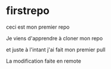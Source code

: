 # firstrepo

ceci est mon premier repo

Je viens d'apprendre à cloner mon repo

et juste à l'intant j'ai fait mon premier pull

La modification faite en remote

